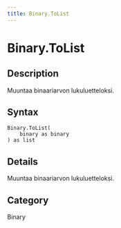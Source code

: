 ```yaml
---
title: Binary.ToList
---
```


# Binary.ToList


## Description

Muuntaa binaariarvon lukuluetteloksi.


## Syntax

```powerquery
Binary.ToList(
    binary as binary
) as list
```


## Details

Muuntaa binaariarvon lukuluetteloksi.



## Category
Binary
